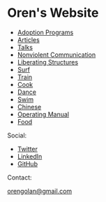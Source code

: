# Oren's Website

* [Adoption Programs](adoption-programs/)
* [Articles](articles/)
* [Talks](talks/)
* [Nonviolent Communication](nvc/)
* [Liberating Structures](/liberating-structures/)
* [Surf](surf/)
* [Train](train/)
* [Cook](cook/)
* [Dance](dance/)
* [Swim](swim/)
* [Chinese](chinese/)
* [Operating Manual](operating-manual/)
* [Food](https://oren.github.io/food/)


Social:

* [Twitter](https://www.twitter.com/oreng)
* [LinkedIn](https://www.linkedin.com/in/orengolan)
* [GitHub](https://www.github.com/oren)

Contact:

orengolan@gmail.com
